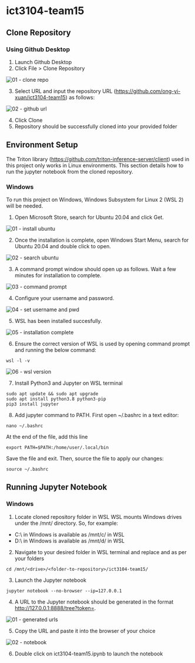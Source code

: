 # ict3104-team15

## Clone Repository
### Using Github Desktop
1. Launch Github Desktop
2. Click File > Clone Repository

![01 - clone repo](https://github.com/ong-yi-xuan/ict3104-team15/assets/91550661/5e8dd643-e974-43a6-8ab9-be2f2785d92a)


3. Select URL and input the repository URL (https://github.com/ong-yi-xuan/ict3104-team15) as follows:

![02 - github url](https://github.com/ong-yi-xuan/ict3104-team15/assets/91550661/ec031e2a-0689-4212-8742-d05fce9568b6)

4. Click Clone
5. Repository should be successfully cloned into your provided folder
   
## Environment Setup
The Triton library (https://github.com/triton-inference-server/client) used in this project only works in Linux environments. This section details how to run the jupyter notebook from the cloned repository.

### Windows
To run this project on Windows, Windows Subsystem for Linux 2 (WSL 2) will be needed.

1. Open Microsoft Store, search for Ubuntu 20.04 and click Get.

![01 - install ubuntu](https://github.com/ong-yi-xuan/ict3104-team15/assets/91550661/764583ca-ed85-48f9-b655-0fee645212ee)


2. Once the installation is complete, open Windows Start Menu, search for Ubuntu 20.04 and double click to open.

![02 - search ubuntu](https://github.com/ong-yi-xuan/ict3104-team15/assets/91550661/c70c38a2-dca5-46c7-aac1-2ccae79e42cc)


3. A command prompt window should open up as follows. Wait a few minutes for installation to complete.

![03 - command prompt](https://github.com/ong-yi-xuan/ict3104-team15/assets/91550661/99baa5eb-fcbc-4275-b3fc-c7e6309f3628)

4. Configure your username and password.

![04 - set username and pwd](https://github.com/ong-yi-xuan/ict3104-team15/assets/91550661/cab434dd-b971-4d21-8e6a-1a86117dc462)

5. WSL has been installed succesfully.

![05 - installation complete](https://github.com/ong-yi-xuan/ict3104-team15/assets/91550661/ce16bc86-cc80-45f4-bca7-30bd7588c0aa)

6. Ensure the correct version of WSL is used by opening command prompt and running the below command:
```
wsl -l -v
```
![06 - wsl version](https://github.com/ong-yi-xuan/ict3104-team15/assets/91550661/3aff7af9-9d0d-4bfc-a8f7-3b85e20007b1)


7.  Install Python3 and Jupyter on WSL terminal
```
sudo apt update && sudo apt upgrade
sudo apt install python3.8 python3-pip
pip3 install jupyter
```

8. Add jupyter command to PATH. First open ~/.bashrc in a text editor:
```
nano ~/.bashrc
```

At the end of the file, add this line
```
export PATH=$PATH:/home/user/.local/bin
```

Save the file and exit. Then, source the file to apply our changes:
```
source ~/.bashrc
```


## Running Jupyter Notebook
### Windows
1. Locate cloned repository folder in WSL
WSL mounts Windows drives under the /mnt/ directory. So, for example:
- C:\ in Windows is available as /mnt/c/ in WSL
- D:\ in Windows is available as /mnt/d/ in WSL

2. Navigate to your desired folder in WSL terminal and replace <drive> and <folder-to-repository> as per your folders
```
cd /mnt/<drive>/<folder-to-repository>/ict3104-team15/
```

3. Launch the Jupyter notebook
```
jupyter notebook --no-browser --ip=127.0.0.1
```

4. A URL to the Jupyter notebook should be generated in the format http://127.0.0.1:8888/tree?token=<token-string>.

![01 - generated urls](https://github.com/ong-yi-xuan/ict3104-team15/assets/91550661/0cb046b4-6ee9-4c52-b926-ce357927eda9)

5. Copy the URL and paste it into the browser of your choice

![02 - notebook](https://github.com/ong-yi-xuan/ict3104-team15/assets/91550661/6d0b1422-b0e8-42f8-8587-5c2daa0ce815)

6. Double click on ict3104-team15.ipynb to launch the notebook


